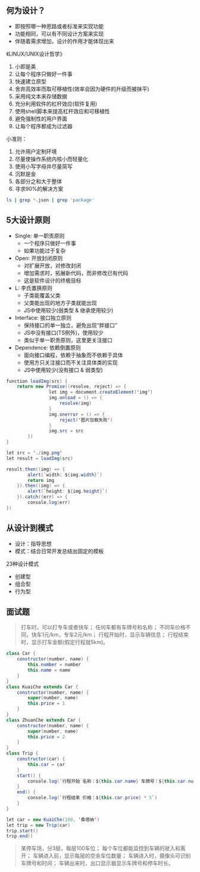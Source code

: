 ## 何为设计？

- 即按照哪一种思路或者标准来实现功能
- 功能相同，可以有不同设计方案来实现
- 伴随着需求增加，设计的作用才能体现出来

《LINUX/UNIX设计哲学》
1. 小即是美
2. 让每个程序只做好一件事
3. 快速建立原型
4. 舍弃高效率而取可移植性(效率会因为硬件的升级而被抹平)
5. 采用纯文本来存储数据
6. 充分利用软件的杠杆效应(软件复用)
7. 使用shell脚本来提高杠杆效应和可移植性
8. 避免强制性的用户界面
9. 让每个程序都成为过滤器

小准则：
1. 允许用户定制环境
2. 尽量使操作系统内核小而轻量化
3. 使用小写字母并尽量简写
4. 沉默是金
5. 各部分之和大于整体
6. 寻求90%的解决方案


```bash
ls | grep *.json | grep 'package'
```

## 5大设计原则

- Single: 单一职责原则
	- 一个程序只做好一件事
	- 如果功能过于复杂
- Open: 开放封闭原则
	- 对扩展开放，对修改封闭
	- 增加需求时，拓展新代码，而非修改已有代码
	- 这是软件设计的终极目标
- L: 李氏置换原则
	- 子类能覆盖父类
	- 父类能出现的地方子类就能出现
	- JS中使用较少(弱类型 & 继承使用较少)
- Interface: 接口独立原则
	- 保持接口的单一独立，避免出现“胖接口”
	- JS中没有接口(TS例外)，使用较少
	- 类似于单一职责原则，这里更关注接口
- Dependence: 依赖倒置原则
	- 面向接口编程，依赖于抽象而不依赖于具体
	- 使用方只关注接口而不关注具体类的实现
	- JS中使用较少(没有接口 & 弱类型)

```java
function loadImg(src) {
	return new Promise((resolve, reject) => {
				let img = document.createElement('img')
				img.onload = () => {
					resolve(img)
				}
				img.onerror = () => {
					reject('图片加载失败')
				}
				img.src = src
		})
}

let src = './img.png'
let result = loadImg(src)

result.then((img) => {
		alert(`width: ${img.width}`)
		return img
	}).then((img) => {
		alert(`height: ${img.height}`)
	}).catch((err) => {
		console.log(err)
})
```

## 从设计到模式

- 设计：指导思想
- 模式：结合日常开发总结出固定的模板

23种设计模式
- 创建型
- 组合型
- 行为型

## 面试题

> 打车时，可以打专车或者快车；
任何车都有车牌号和名称；
不同车价格不同，快车1元/km，专车2元/km；
行程开始时，显示车辆信息；
行程结束时，显示打车金额(假定行程就5km)。

```java
class Car {
	constructor(number, name) {
		this.number = number
		this.name = name
	}
}
class KuaiChe extends Car {
	constructor(number, name) {
		super(number, name)
		this.price = 1
	}
}
class ZhuanChe extends Car {
	constructor(number, name) {
		super(number, name)
		this.price = 2
	}
}
class Trip {
	constructor(car) {
		this.car = car
	}
	start() {
		console.log(`行程开始 名称：${this.car.name} 车牌号：${this.car.number}`)
	}
	end() {
		console.log(`行程结束 价格：${this.car.price} * 5`)
	}
}

let car = new KuaiChe(100, '桑塔纳')
let trip = new Trip(car)
trip.start()
trip.end()
```

> 某停车场，分3层，每层100车位；
每个车位都能监控到车辆的驶入和离开；
车辆进入前，显示每层的空余车位数量；
车辆进入时，摄像头可识别车牌号和时间；
车辆出来时，出口显示器显示车牌号和停车时长。















































